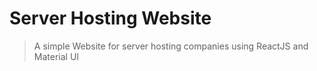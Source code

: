# Server Hosting Website
> A simple Website for server hosting companies using ReactJS and Material UI 
